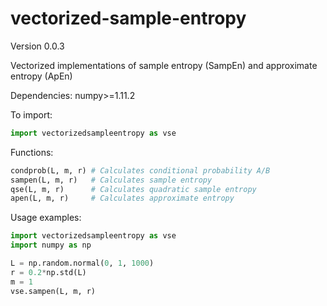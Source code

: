 # vectorized-sample-entropy
Version 0.0.3

Vectorized implementations of sample entropy (SampEn) and approximate entropy (ApEn)

Dependencies: numpy>=1.11.2

To import: 
```python
import vectorizedsampleentropy as vse
```

Functions: 
```python
condprob(L, m, r) # Calculates conditional probability A/B
sampen(L, m, r)   # Calculates sample entropy
qse(L, m, r)      # Calculates quadratic sample entropy
apen(L, m, r)     # Calculates approximate entropy
```

Usage examples: 
```python
import vectorizedsampleentropy as vse
import numpy as np

L = np.random.normal(0, 1, 1000)
r = 0.2*np.std(L)
m = 1
vse.sampen(L, m, r)
```
